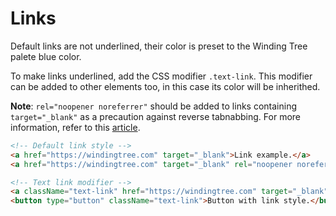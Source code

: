 # Links

Default links are not underlined, their color is preset to the Winding Tree palete blue color.

To make links underlined, add the CSS modifier `.text-link`. This modifier can be added to other elements too, in this case its color will be inherithed.

**Note**: `rel="noopener noreferrer"` should be added to links containing `target="_blank"` as a precaution against reverse tabnabbing. For more information, refer to this [article](https://www.jitbit.com/alexblog/256-targetblank---the-most-underestimated-vulnerability-ever/).

<!-- STORY -->

```html
<!-- Default link style -->
<a href="https://windingtree.com" target="_blank">Link example.</a>
<a href="https://windingtree.com" target="_blank" rel="noopener noreferrer">Second link example.</a>

<!-- Text link modifier -->
<a className="text-link" href="https://windingtree.com" target="_blank" rel="noopener noreferrer">Underlined link.</a>
<button type="button" className="text-link">Button with link style.</button>
```